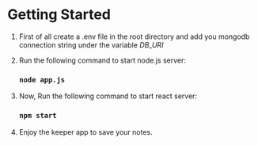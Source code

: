 # Getting Started

1. First of all create a .env file in the root directory and add you mongodb connection string under the variable *DB_URI*

2. Run the following command to start node.js server:

    ### `node app.js`

3. Now, Run the following command to start react server:

    ### `npm start`

4. Enjoy the keeper app to save your notes.
